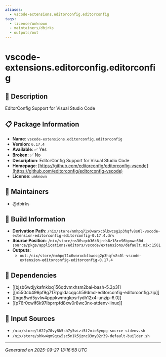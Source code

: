 ```yaml
---
aliases:
  - vscode-extensions.editorconfig.editorconfig
tags:
  - license/unknown
  - maintainers/dbirks
  - outputs/out
---
```


# vscode-extensions.editorconfig.editorconfig

## 📝 Description

EditorConfig Support for Visual Studio Code

## 📋 Package Information

- **Name**: `vscode-extensions.editorconfig.editorconfig`
- **Version**: `0.17.4`
- **Available**: ✅ Yes
- **Broken**: ✅ No
- **Description**: EditorConfig Support for Visual Studio Code
- **Homepage**: [https://github.com/editorconfig/editorconfig-vscode](https://github.com/editorconfig/editorconfig-vscode)
- **License**: `unknown`
## 👥 Maintainers

- @dbirks


## 🔧 Build Information

- **Derivation Path**: `/nix/store/nmhpq71x0warxcblbwcsg2p3hqfv8s0l-vscode-extension-editorconfig-editorconfig-0.17.4.drv`
- **Source Position**: `/nix/store/ns30sqxb36k8jrds8z18rv96bpnwc60d-source/pkgs/applications/editors/vscode/extensions/default.nix:1501`
- **Outputs**:
  - `out`:  `/nix/store/nmhpq71x0warxcblbwcsg2p3hqfv8s0l-vscode-extension-editorconfig-editorconfig-0.17.4`

## 🔗 Dependencies

- [[bjsb6wdjykafnkixq156qdvmxhsm2bai-bash-5.3p3]]
- [[n550cb499pf9g717rpgldacqqch59dmd-editorconfig-editorconfig.zip]]
- [[ngq8wd5yvlw4pppkwmrgkpsrfydh12x4-unzip-6.0]]
- [[p76r0cwlf6k97ibprrpfd8xw0r8wc3nx-stdenv-linux]]

## 📁 Input Sources

- `/nix/store/l622p70vy8k5sh7y5wizi5f2mic6ynpg-source-stdenv.sh`
- `/nix/store/shkw4qm9qcw5sc5n1k5jznc83ny02r39-default-builder.sh`

---
*Generated on 2025-09-27 13:16:58 UTC*
